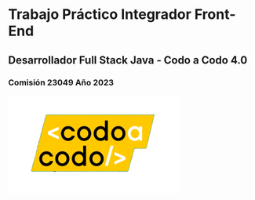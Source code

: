 <h1>Trabajo Práctico Integrador Front-End</h1>
<h2>Desarrollador Full Stack Java - Codo a Codo 4.0 </h2>
  <h3>Comisión 23049 Año 2023</h3>
  <img src="./IMG/codoacodo.png">
  
